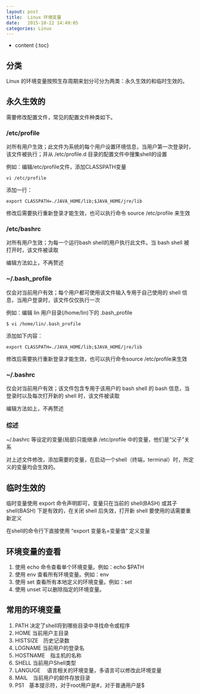 ```yaml
---
layout: post
title:  Linux 环境变量
date:   2015-10-22 14:49:05
categories: Linux
---
```


* content
{:toc}

## 分类

Linux 的环境变量按照生存周期来划分可分为两类：永久生效的和临时生效的。

## 永久生效的

需要修改配置文件，常见的配置文件种类如下。

### /etc/profile

对所有用户生效；此文件为系统的每个用户设置环境信息，当用户第一次登录时，该文件被执行；并从 /etc/profile.d 目录的配置文件中搜集shell的设置

例如：编辑/etc/profile文件，添加CLASSPATH变量

	vi /etc/profile

添加一行：

	export CLASSPATH=./JAVA_HOME/lib;$JAVA_HOME/jre/lib

修改后需要执行重新登录才能生效，也可以执行命令 source /etc/profile 来生效

### /etc/bashrc

对所有用户生效；为每一个运行bash shell的用户执行此文件。当 bash shell 被打开时，该文件被读取

编辑方法如上，不再赘述

### ~/.bash_profile

仅会对当前用户有效；每个用户都可使用该文件输入专用于自己使用的 shell 信息，当用户登录时，该文件仅仅执行一次

例如：编辑 lin 用户目录(/home/lin)下的 .bash_profile

	$ vi /home/lin/.bash_profile

添加如下内容：

	export CLASSPATH=./JAVA_HOME/lib;$JAVA_HOME/jre/lib

修改后需要执行重新登录才能生效，也可以执行命令source /etc/profile来生效

### ~/.bashrc

仅会对当前用户有效；该文件包含专用于该用户的 bash shell 的 bash 信息，当登录时以及每次打开新的 shell 时，该文件被读取

编辑方法如上，不再赘述

### 综述

~/.bashrc 等设定的变量(局部)只能继承 /etc/profile 中的变量，他们是“父子”关系

对上述文件修改，添加需要的变量，在启动一个shell（终端，terminal）时，所定义的变量均会生效的。

## 临时生效的

临时变量使用 export 命令声明即可，变量只在当前的 shell(BASH) 或其子 shell(BASH) 下是有效的，在关闭 shell 后失效，打开新 shell 要使用的话需要重新定义

在shell的命令行下直接使用 “export 变量名=变量值” 定义变量

## 环境变量的查看

1. 使用 echo 命令查看单个环境变量。例如：echo $PATH
2. 使用 env 查看所有环境变量。例如：env
3. 使用 set 查看所有本地定义的环境变量。例如：set	
4. 使用 unset 可以删除指定的环境变量。

## 常用的环境变量

1. PATH 决定了shell将到哪些目录中寻找命令或程序
2. HOME 当前用户主目录
3. HISTSIZE　历史记录数
4. LOGNAME 当前用户的登录名
5. HOSTNAME　指主机的名称
6. SHELL 当前用户Shell类型
7. LANGUGE 　语言相关的环境变量，多语言可以修改此环境变量
8. MAIL　当前用户的邮件存放目录
9. PS1　基本提示符，对于root用户是#，对于普通用户是$
